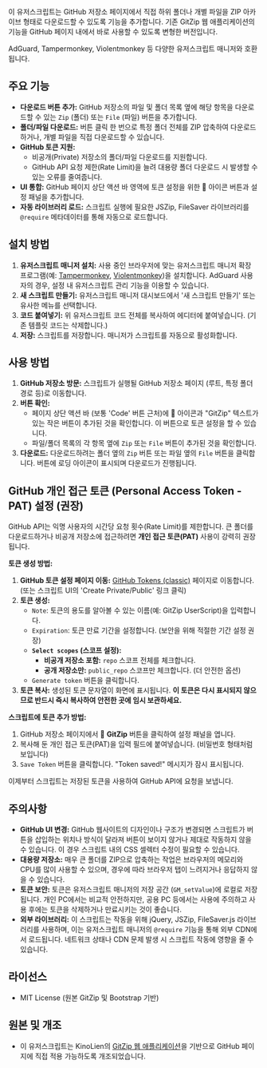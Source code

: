 이 유저스크립트는 GitHub 저장소 페이지에서 직접 하위 폴더나 개별 파일을 ZIP 아카이브 형태로 다운로드할 수 있도록 기능을 추가합니다. 기존 GitZip 웹 애플리케이션의 기능을 GitHub 페이지 내에서 바로 사용할 수 있도록 변형한 버전입니다.

AdGuard, Tampermonkey, Violentmonkey 등 다양한 유저스크립트 매니저와 호환됩니다.

## 주요 기능

*   **다운로드 버튼 추가:** GitHub 저장소의 파일 및 폴더 목록 옆에 해당 항목을 다운로드할 수 있는 `Zip` (폴더) 또는 `File` (파일) 버튼을 추가합니다.
*   **폴더/파일 다운로드:** 버튼 클릭 한 번으로 특정 폴더 전체를 ZIP 압축하여 다운로드하거나, 개별 파일을 직접 다운로드할 수 있습니다.
*   **GitHub 토큰 지원:**
    *   비공개(Private) 저장소의 폴더/파일 다운로드를 지원합니다.
    *   GitHub API 요청 제한(Rate Limit)을 늘려 대용량 폴더 다운로드 시 발생할 수 있는 오류를 줄여줍니다.
*   **UI 통합:** GitHub 페이지 상단 액션 바 영역에 토큰 설정을 위한 🔑 아이콘 버튼과 설정 패널을 추가합니다.
*   **자동 라이브러리 로드:** 스크립트 실행에 필요한 JSZip, FileSaver 라이브러리를 `@require` 메타데이터를 통해 자동으로 로드합니다.

## 설치 방법

1.  **유저스크립트 매니저 설치:** 사용 중인 브라우저에 맞는 유저스크립트 매니저 확장 프로그램(예: [Tampermonkey](https://www.tampermonkey.net/), [Violentmonkey](https://violentmonkey.github.io/))을 설치합니다. AdGuard 사용자의 경우, 설정 내 유저스크립트 관리 기능을 이용할 수 있습니다.
2.  **새 스크립트 만들기:** 유저스크립트 매니저 대시보드에서 '새 스크립트 만들기' 또는 유사한 메뉴를 선택합니다.
3.  **코드 붙여넣기:** 위 유저스크립트 코드 전체를 복사하여 에디터에 붙여넣습니다. (기존 템플릿 코드는 삭제합니다.)
4.  **저장:** 스크립트를 저장합니다. 매니저가 스크립트를 자동으로 활성화합니다.

## 사용 방법

1.  **GitHub 저장소 방문:** 스크립트가 실행될 GitHub 저장소 페이지 (루트, 특정 폴더 경로 등)로 이동합니다.
2.  **버튼 확인:**
    *   페이지 상단 액션 바 (보통 'Code' 버튼 근처)에 🔑 아이콘과 "GitZip" 텍스트가 있는 작은 버튼이 추가된 것을 확인합니다. 이 버튼으로 토큰 설정을 할 수 있습니다.
    *   파일/폴더 목록의 각 항목 옆에 `Zip` 또는 `File` 버튼이 추가된 것을 확인합니다.
3.  **다운로드:** 다운로드하려는 폴더 옆의 `Zip` 버튼 또는 파일 옆의 `File` 버튼을 클릭합니다. 버튼에 로딩 아이콘이 표시되며 다운로드가 진행됩니다.

## GitHub 개인 접근 토큰 (Personal Access Token - PAT) 설정 (권장)

GitHub API는 익명 사용자의 시간당 요청 횟수(Rate Limit)를 제한합니다. 큰 폴더를 다운로드하거나 비공개 저장소에 접근하려면 **개인 접근 토큰(PAT)** 사용이 강력히 권장됩니다.

**토큰 생성 방법:**

1.  **GitHub 토큰 설정 페이지 이동:** [GitHub Tokens (classic)](https://github.com/settings/tokens/new?scopes=repo&description=GitZip%20UserScript) 페이지로 이동합니다. (또는 스크립트 UI의 'Create Private/Public' 링크 클릭)
2.  **토큰 생성:**
    *   `Note`: 토큰의 용도를 알아볼 수 있는 이름(예: GitZip UserScript)을 입력합니다.
    *   `Expiration`: 토큰 만료 기간을 설정합니다. (보안을 위해 적절한 기간 설정 권장)
    *   **`Select scopes` (스코프 설정):**
        *   **비공개 저장소 포함:** `repo` 스코프 전체를 체크합니다.
        *   **공개 저장소만:** `public_repo` 스코프만 체크합니다. (더 안전한 옵션)
    *   `Generate token` 버튼을 클릭합니다.
3.  **토큰 복사:** 생성된 토큰 문자열이 화면에 표시됩니다. **이 토큰은 다시 표시되지 않으므로 반드시 즉시 복사하여 안전한 곳에 임시 보관하세요.**

**스크립트에 토큰 추가 방법:**

1.  GitHub 저장소 페이지에서 🔑 **GitZip** 버튼을 클릭하여 설정 패널을 엽니다.
2.  복사해 둔 개인 접근 토큰(PAT)을 입력 필드에 붙여넣습니다. (비밀번호 형태처럼 보입니다)
3.  `Save Token` 버튼을 클릭합니다. "Token saved!" 메시지가 잠시 표시됩니다.

이제부터 스크립트는 저장된 토큰을 사용하여 GitHub API에 요청을 보냅니다.

## 주의사항

*   **GitHub UI 변경:** GitHub 웹사이트의 디자인이나 구조가 변경되면 스크립트가 버튼을 삽입하는 위치나 방식이 달라져 버튼이 보이지 않거나 제대로 작동하지 않을 수 있습니다. 이 경우 스크립트 내의 CSS 셀렉터 수정이 필요할 수 있습니다.
*   **대용량 저장소:** 매우 큰 폴더를 ZIP으로 압축하는 작업은 브라우저의 메모리와 CPU를 많이 사용할 수 있으며, 경우에 따라 브라우저 탭이 느려지거나 응답하지 않을 수 있습니다.
*   **토큰 보안:** 토큰은 유저스크립트 매니저의 저장 공간 (`GM_setValue`)에 로컬로 저장됩니다. 개인 PC에서는 비교적 안전하지만, 공용 PC 등에서는 사용에 주의하고 사용 후에는 토큰을 삭제하거나 만료시키는 것이 좋습니다.
*   **외부 라이브러리:** 이 스크립트는 작동을 위해 jQuery, JSZip, FileSaver.js 라이브러리를 사용하며, 이는 유저스크립트 매니저의 `@require` 기능을 통해 외부 CDN에서 로드됩니다. 네트워크 상태나 CDN 문제 발생 시 스크립트 작동에 영향을 줄 수 있습니다.

## 라이선스

*   MIT License (원본 GitZip 및 Bootstrap 기반)

## 원본 및 개조

*   이 유저스크립트는 KinoLien의 [GitZip 웹 애플리케이션](https://github.com/KinoLien/gitzip)을 기반으로 GitHub 페이지에 직접 적용 가능하도록 개조되었습니다.
